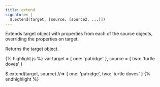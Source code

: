 ```yaml
---
title: extend
signature: |
  $.extend(target, [source, [source2, ...]])
---
```


Extends target object with properties from each of the source objects,
overriding the properties on target.

Returns the target object.

{% highlight js %}
var target = { one: 'patridge' },
    source = { two: 'turtle doves' }

$.extend(target, source)
//=> { one: 'patridge',
       two: 'turtle doves' }
{% endhighlight %}
